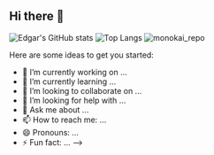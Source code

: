 ## Hi there 👋

![Edgar's GitHub stats](https://github-readme-stats.vercel.app/api?username=EdGomes234&theme=monokai&show_icons=true)
![Top Langs](https://github-readme-stats.vercel.app/api/top-langs/?username=EdGomes234&layout=compact)
![monokai_repo](https://github-readme-stats.vercel.app/api/pin/?username=anuraghazra&repo=github-readme-stats&cache_seconds=86400&theme=monokai)


Here are some ideas to get you started:

- 🔭 I’m currently working on ...
- 🌱 I’m currently learning ...
- 👯 I’m looking to collaborate on ...
- 🤔 I’m looking for help with ...
- 💬 Ask me about ...
- 📫 How to reach me: ...
- 😄 Pronouns: ...
- ⚡ Fun fact: ...
-->
